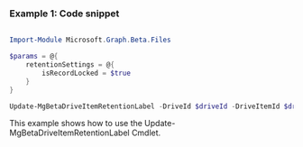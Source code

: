 ### Example 1: Code snippet

```powershell

Import-Module Microsoft.Graph.Beta.Files

$params = @{
	retentionSettings = @{
		isRecordLocked = $true
	}
}

Update-MgBetaDriveItemRetentionLabel -DriveId $driveId -DriveItemId $driveItemId -BodyParameter $params

```
This example shows how to use the Update-MgBetaDriveItemRetentionLabel Cmdlet.

